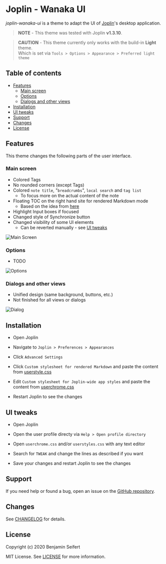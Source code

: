 # Joplin - Wanaka UI

_joplin-wanaka-ui_ is a theme to adapt the UI of [Joplin](https://joplinapp.org/)'s desktop application.

> **NOTE** - This theme was tested with Joplin **v1.3.10**.

> **CAUTION** - This theme currently only works with the build-in **Light** theme.\
> Which is set via `Tools > Options > Appearance > Preferred light theme`

## Table of contents

- [Features](#features)
  - [Main screen](#main-screen)
  - [Options](#options)
  - [Dialogs and other views](#dialogs-and-other-views)
- [Installation](#installation)
- [UI tweaks](#ui-tweaks)
- [Support](#support)
- [Changes](#changes)
- [License](#license)

## Features

This theme changes the following parts of the user interface.

### Main screen

- Colored Tags
- No rounded corners (except Tags)
- Colored `note title`, "`breadcrumbs`", `local search` and `tag list`
  - To focus more on the actual content of the note
- Floating TOC on the right hand site for rendered Markdown mode
  - Based on the idea from [here](https://discourse.joplinapp.org/t/toc-as-the-sidebar/5979/34)
- Highlight Input boxes if focused
- Changed style of Synchronize button
- Changed visibility of some UI elements
  - Can be reverted manually - see [UI tweaks](#ui-tweaks)

![Main Screen](./assets/main.png)

### Options

- TODO

![Options](./assets/options.png)

### Dialogs and other views

- Unified design (same background, buttons, etc.)
- Not finished for all views or dialogs

![Dialog](./assets/dialog.png)

## Installation

- Open Joplin

- Navigate to `Joplin > Preferences > Appearances`

- Click `Advanced Settings`

- Click `Custom stylesheet for rendered Markdown` and paste the content from [userstyle.css](./theme/userstyle.css)

- Edit `Custom stylesheet for Joplin-wide app styles` and paste the content from [userchrome.css](./theme/userchrome.css)

- Restart Joplin to see the changes

## UI tweaks

- Open Joplin

- Open the user profile directy via `Help > Open profile directory`

- Open `userchrome.css` and/or `userstyles.css` with any text editor

- Search for `TWEAK` and change the lines as described if you want

- Save your changes and restart Joplin to see the changes

## Support

If you need help or found a bug, open an issue on the [GitHub repository](https://github.com/benji300/joplin-wanaka-ui/issues).

## Changes

See [CHANGELOG](./CHANGELOG.md) for details.

## License

Copyright (c) 2020 Benjamin Seifert

MIT License. See [LICENSE](./LICENSE) for more information.
